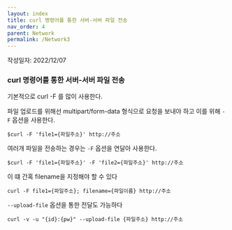 ```yaml
---
layout: index
title: curl 명령어를 통한 서버-서버 파일 전송
nav_order: 4
parent: Network
permalink: /Network3
---
```


작성일자: 2022/12/07



### curl 명령어를 통한 서버-서버 파일 전송

기본적으로 curl -F 를 많이 사용한다.



파일 업로드를 위해선 multipart/form-data 형식으로 요청을 보내야 하고 이를 위해 `-F`  옵션을 사용한다.



`$curl -F 'file1={파일주소}' http://주소`



여러개 파일을 전송하는 경우는 `-F` 옵션을 연달아 사용한다.

`$curl -F 'file1={파일주소}' -F 'file2={파일주소}' http://주소`



이 떄 간혹 filename을 지정해야 할 수 있다



`curl -F file1={파일주소}; filename={파일이름} http://주소`



`--upload-file` 옵션을 통한 전달도 가능하다

`curl -v -u "{id}:{pw}" --upload-file {파일주소} http://주소`
